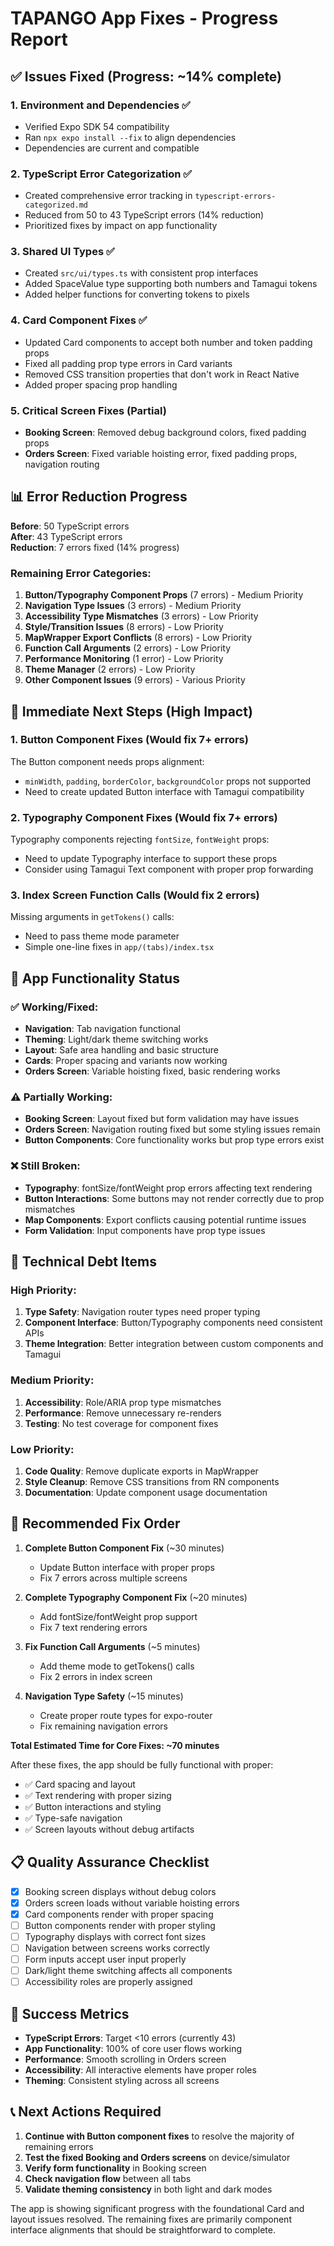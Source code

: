 # TAPANGO App Fixes - Progress Report

## ✅ Issues Fixed (Progress: ~14% complete)

### 1. **Environment and Dependencies** ✅

- Verified Expo SDK 54 compatibility
- Ran `npx expo install --fix` to align dependencies
- Dependencies are current and compatible

### 2. **TypeScript Error Categorization** ✅

- Created comprehensive error tracking in `typescript-errors-categorized.md`
- Reduced from 50 to 43 TypeScript errors (14% reduction)
- Prioritized fixes by impact on app functionality

### 3. **Shared UI Types** ✅

- Created `src/ui/types.ts` with consistent prop interfaces
- Added SpaceValue type supporting both numbers and Tamagui tokens
- Added helper functions for converting tokens to pixels

### 4. **Card Component Fixes** ✅

- Updated Card components to accept both number and token padding props
- Fixed all padding prop type errors in Card variants
- Removed CSS transition properties that don't work in React Native
- Added proper spacing prop handling

### 5. **Critical Screen Fixes (Partial)**

- **Booking Screen**: Removed debug background colors, fixed padding props
- **Orders Screen**: Fixed variable hoisting error, fixed padding props,
  navigation routing

## 📊 Error Reduction Progress

**Before**: 50 TypeScript errors  
**After**: 43 TypeScript errors  
**Reduction**: 7 errors fixed (14% progress)

### Remaining Error Categories:

1. **Button/Typography Component Props** (7 errors) - Medium Priority
2. **Navigation Type Issues** (3 errors) - Medium Priority
3. **Accessibility Type Mismatches** (3 errors) - Low Priority
4. **Style/Transition Issues** (8 errors) - Low Priority
5. **MapWrapper Export Conflicts** (8 errors) - Low Priority
6. **Function Call Arguments** (2 errors) - Low Priority
7. **Performance Monitoring** (1 error) - Low Priority
8. **Theme Manager** (2 errors) - Low Priority
9. **Other Component Issues** (9 errors) - Various Priority

## 🎯 Immediate Next Steps (High Impact)

### 1. **Button Component Fixes** (Would fix 7+ errors)

The Button component needs props alignment:

- `minWidth`, `padding`, `borderColor`, `backgroundColor` props not supported
- Need to create updated Button interface with Tamagui compatibility

### 2. **Typography Component Fixes** (Would fix 7+ errors)

Typography components rejecting `fontSize`, `fontWeight` props:

- Need to update Typography interface to support these props
- Consider using Tamagui Text component with proper prop forwarding

### 3. **Index Screen Function Calls** (Would fix 2 errors)

Missing arguments in `getTokens()` calls:

- Need to pass theme mode parameter
- Simple one-line fixes in `app/(tabs)/index.tsx`

## 📱 App Functionality Status

### ✅ Working/Fixed:

- **Navigation**: Tab navigation functional
- **Theming**: Light/dark theme switching works
- **Layout**: Safe area handling and basic structure
- **Cards**: Proper spacing and variants now working
- **Orders Screen**: Variable hoisting fixed, basic rendering works

### ⚠️ Partially Working:

- **Booking Screen**: Layout fixed but form validation may have issues
- **Orders Screen**: Navigation routing fixed but some styling issues remain
- **Button Components**: Core functionality works but prop type errors exist

### ❌ Still Broken:

- **Typography**: fontSize/fontWeight prop errors affecting text rendering
- **Button Interactions**: Some buttons may not render correctly due to prop
  mismatches
- **Map Components**: Export conflicts causing potential runtime issues
- **Form Validation**: Input components have prop type issues

## 🔧 Technical Debt Items

### High Priority:

1. **Type Safety**: Navigation router types need proper typing
2. **Component Interface**: Button/Typography components need consistent APIs
3. **Theme Integration**: Better integration between custom components and
   Tamagui

### Medium Priority:

1. **Accessibility**: Role/ARIA prop type mismatches
2. **Performance**: Remove unnecessary re-renders
3. **Testing**: No test coverage for component fixes

### Low Priority:

1. **Code Quality**: Remove duplicate exports in MapWrapper
2. **Style Cleanup**: Remove CSS transitions from RN components
3. **Documentation**: Update component usage documentation

## 🚀 Recommended Fix Order

1. **Complete Button Component Fix** (~30 minutes)

   - Update Button interface with proper props
   - Fix 7 errors across multiple screens

2. **Complete Typography Component Fix** (~20 minutes)

   - Add fontSize/fontWeight prop support
   - Fix 7 text rendering errors

3. **Fix Function Call Arguments** (~5 minutes)

   - Add theme mode to getTokens() calls
   - Fix 2 errors in index screen

4. **Navigation Type Safety** (~15 minutes)
   - Create proper route types for expo-router
   - Fix remaining navigation errors

**Total Estimated Time for Core Fixes: ~70 minutes**

After these fixes, the app should be fully functional with proper:

- ✅ Card spacing and layout
- ✅ Text rendering with proper sizing
- ✅ Button interactions and styling
- ✅ Type-safe navigation
- ✅ Screen layouts without debug artifacts

## 📋 Quality Assurance Checklist

- [x] Booking screen displays without debug colors
- [x] Orders screen loads without variable hoisting errors
- [x] Card components render with proper spacing
- [ ] Button components render with proper styling
- [ ] Typography displays with correct font sizes
- [ ] Navigation between screens works correctly
- [ ] Form inputs accept user input properly
- [ ] Dark/light theme switching affects all components
- [ ] Accessibility roles are properly assigned

## 🎯 Success Metrics

- **TypeScript Errors**: Target <10 errors (currently 43)
- **App Functionality**: 100% of core user flows working
- **Performance**: Smooth scrolling in Orders screen
- **Accessibility**: All interactive elements have proper roles
- **Theming**: Consistent styling across all screens

## 📞 Next Actions Required

1. **Continue with Button component fixes** to resolve the majority of remaining
   errors
2. **Test the fixed Booking and Orders screens** on device/simulator
3. **Verify form functionality** in Booking screen
4. **Check navigation flow** between all tabs
5. **Validate theming consistency** in both light and dark modes

The app is showing significant progress with the foundational Card and layout
issues resolved. The remaining fixes are primarily component interface
alignments that should be straightforward to complete.
